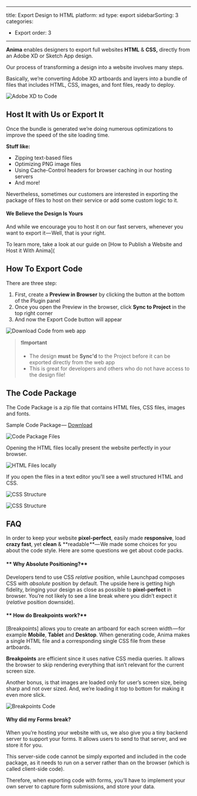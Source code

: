 
---
title: Export Design to HTML
platform: xd
type: export
sidebarSorting: 3
categories: 
- Export
order: 3
---
**Anima** enables designers to export full websites **HTML** & **CSS,** directly from an Adobe XD or Sketch App design.

Our process of transforming a design into a website involves many steps.

Basically, we’re converting Adobe XD artboards and layers into a bundle of files that includes HTML, CSS, images, and font files, ready to deploy.

![Adobe XD to Code](https://p46.f4.n0.cdn.getcloudapp.com/items/5zuyQA8k/XD%20to%20code%20cover.png?v=1c5e174b27535ed39767a854e45ec7a2)

## Host It with Us or Export It

Once the bundle is generated we’re doing numerous optimizations to improve the speed of the site loading time.

**Stuff like:**

-   Zipping text-based files
-   Optimizing PNG image files
-   Using Cache-Control headers for browser caching in our hosting servers
-   And more!

Nevertheless, sometimes our customers are interested in exporting the package of files to host on their service or add some custom logic to it.

####  We Believe the Design Is Yours

And while we encourage you to host it on our fast servers, whenever you want to export it — Well, that is your right.

To learn more, take a look at our guide on [How to Publish a Website and Host it With Anima](

## How To Export Code

There are three step:

1. First, create a **Preview in Browser** by clicking the button at the bottom of the Plugin panel
2. Once you open the Preview in the browser, click **Sync to Project**  in the top right corner
3. And now the Export Code button will appear

![Download Code from web app](https://p46.f4.n0.cdn.getcloudapp.com/items/yAuvw969/Export%20Code%402x.png?v=4e1ff530bc6705cc708d624274227040 "Download Code from web app")


> ❗️**Important** 
> - The design **must** be **Sync'd** to the Project before it can be exported directly from the web app
> - This is great for developers and others who do not have access to the design file!
> 

## The Code Package

The Code Package is a zip file that contains HTML files, CSS files, images and fonts.

Sample Code Package — [Download](https://cl.ly/33392Z3f3g3D)

![Code Package Files](http://f.cl.ly/items/1b0t3P1a0C3y3m0n3M0w/Code%20Package%20Files.png)

Opening the HTML files locally present the website perfectly in your browser.

![HTML Files locally](https://downloads.intercomcdn.com/i/o/95946171/ac800bee0f0f17046bb6e40e/1%2AYDIyhtQnkGiqtkBQQCYjpA.png)

If you open the files in a text editor you’ll see a well structured HTML and CSS.

![CSS Structure](https://downloads.intercomcdn.com/i/o/95946174/5f1c4df3908408ac2d1196a1/1%2AgqcF2yZX74Rtk5pkn1YTbw.png)

![CSS Structure](https://downloads.intercomcdn.com/i/o/95946175/a309cb5874ab6d7a51cb08dd/1%2A8ww5nOrz-WFWquqwgQW2xQ.png)

## FAQ

In order to keep your website **pixel-perfect**, easily made **responsive**, load **crazy fast**, yet **clean** & **readable **— We made some choices for you about the code style. Here are some questions we get about code packs.

#### ** Why Absolute Positioning?**

Developers tend to use CSS _relative_ position, while Launchpad composes CSS with _absolute_ position by default. The upside here is getting high fidelity, bringing your design as close as possible to **pixel-perfect** in browser. You’re not likely to see a line break where you didn’t expect it (_relative_ position downside).


#### ** How do Breakpoints work?**

[Breakpoints] allows you to create an artboard for each screen width — for example **Mobile**, **Tablet** and **Desktop**. When generating code, Anima makes a single HTML file and a corresponding single CSS file from these artboards.

**Breakpoints** are efficient since it uses native CSS media queries. It allows the browser to skip rendering everything that isn’t relevant for the current screen size.

Another bonus, is that images are loaded only for user’s screen size, being sharp and not over sized. And, we’re loading it top to bottom for making it even more slick.

![Breakpoints Code](http://f.cl.ly/items/3M3k100c3E3q0x0B1t00/Breakpoints%20code2x.png)

####  Why did my Forms break?

When you’re hosting your website with us, we also give you a tiny backend server to support your forms. It allows users to send to that server, and we store it for you.

This server-side code cannot be simply exported and included in the code package, as it needs to run on a server rather than on the browser (which is called client-side code).

Therefore, when exporting code with forms, you’ll have to implement your own server to capture form submissions, and store your data.

